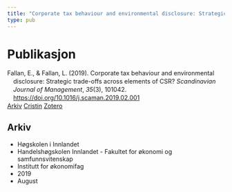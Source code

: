 ```yaml
---
title: "Corporate tax behaviour and environmental disclosure: Strategic trade-offs across elements of CSR?"
type: pub
---
```

<h1>Publikasjon</h1>
<article id="csl-bib-container-MSA6PVQL" class="csl-bib-container">
  <div class="csl-bib-body" style="line-height: 1.35; padding-left: 1em; text-indent:-1em;">
  <div class="csl-entry">Fallan, E., &amp; Fallan, L. (2019). Corporate tax behaviour and environmental disclosure: Strategic trade-offs across elements of CSR? <i>Scandinavian Journal of Management</i>, <i>35</i>(3), 101042. <a href="https://doi.org/10.1016/j.scaman.2019.02.001">https://doi.org/10.1016/j.scaman.2019.02.001</a></div>
</div>
  <div class="csl-bib-buttons">
    <a href="#taxonomy-article-MSA6PVQL" class="csl-bib-button">Arkiv</a>
    <a href="https://app.cristin.no/results/show.jsf?id=1715121" alt="Cristin URL" class="csl-bib-button">Cristin</a>
    <a href="http://zotero.org/groups/5022929/items/MSA6PVQL" alt="Zotero URL" class="csl-bib-button">Zotero</a>
  </div>
  <div id="csl-bib-meta-container-MSA6PVQL"></div>
</article>
<div id="csl-bib-meta-MSA6PVQL" class="csl-bib-meta">
  <article id="taxonomy-article-MSA6PVQL" class="taxonomy-article">
    <h1>Arkiv</h1>
    <ul>
      <li>Høgskolen i Innlandet</li>
      <li>Handelshøgskolen Innlandet - Fakultet for økonomi og samfunnsvitenskap</li>
      <li>Institutt for økonomifag</li>
      <li>2019</li>
      <li>August</li>
    </ul>
  </article>
</div>
